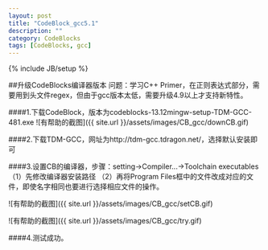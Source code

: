 ```yaml
---
layout: post
title: "CodeBlock_gcc5.1"
description: ""
category: CodeBlocks
tags: [CodeBlocks, gcc]
---
```

{% include JB/setup %}

##升级CodeBlocks编译器版本
问题：学习C++ Primer，在正则表达式部分，需要用到头文件regex，但由于gcc版本太低，需要升级4.9以上才支持新特性。

####1.下载CodeBlock，版本为codeblocks-13.12mingw-setup-TDM-GCC-481.exe
![有帮助的截图]({{ site.url }}/assets/images/CB_gcc/downCB.gif)

####2.下载TDM-GCC，网址为http://tdm-gcc.tdragon.net/，选择默认安装即可

####3.设置CB的编译器，步骤：setting->Compiler...->Toolchain executables
	（1）先修改编译器安装路径
	（2）再将Program Files框中的文件改成对应的文件，即使名字相同也要进行选择相应文件的操作。
	
![有帮助的截图]({{ site.url }}/assets/images/CB_gcc/setCB.gif)


![有帮助的截图]({{ site.url }}/assets/images/CB_gcc/try.gif)

####4.测试成功。
